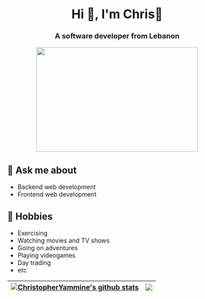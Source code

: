 <h1 align="center">Hi 👋, I'm Chris🦉</h1>
<h3 align="center">A software developer from Lebanon</h3>
<p align="center">
<img src="https://tenor.com/view/drake-hotline-bling-dance-dancing-gif-17654506.gif" height="240" width="370"></p>

## 💬 Ask me about
- Backend web development
- Frontend web development 


## 📅 Hobbies
- Exercising 
- Watching movies and TV shows
- Going on adventures
- Playing videogames
- Day trading
- etc

| <a href="https://github.com/ChristopherYammine/github-readme-stats"><img align="center" src="https://github-readme-stats.vercel.app/api?username=ChristopherYammine&show_icons=true&include_all_commits=true&theme=buefy&hide_border=true" alt="ChristopherYammine's github stats" /></a> | <a href="https://github.com/ChristopherYammine/github-readme-stats"><img align="center" src="https://github-readme-stats.vercel.app/api/top-langs/?username=ChristopherYammine&layout=compact&theme=buefy&hide_border=true" /></a> |
| ------------- | ------------- |

